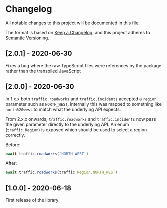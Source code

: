 # Changelog
All notable changes to this project will be documented in this file.

The format is based on [Keep a Changelog](https://keepachangelog.com/en/1.0.0/),
and this project adheres to
[Semantic Versioning](https://semver.org/spec/v2.0.0.html).

## [2.0.1] - 2020-06-30
Fixes a bug where the raw TypeScript files were references by the package rather
than the transpiled JavaScript

## [2.0.0] - 2020-06-30
In 1.x.x both `traffic.roadworks` and `traffic.incidents` accepted a `region`
parameter such as `NORTH_WEST`, internally this was mapped to something like
`north%20west` to match what the underlying API expects.

From 2.x.x onwards, `traffic.roadworks` and `traffic.incidents` now pass the
given parameter directly to the underlying API. An enum (`traffic.Region`) is
exposed which should be used to select a region correctly.

Before:
```javascript
await traffic.roadworks('NORTH WEST')
```

After:
```javascript
await traffic.roadworks(traffic.Region.NORTH_WEST)
```

## [1.0.0] - 2020-06-18
First release of the library
